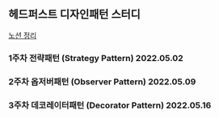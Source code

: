 ## 헤드퍼스트 디자인패턴 스터디
[노션 정리](https://www.notion.so/3ca41f80ce2242bb90172b6029215066?v=cdaa626cf3db415ca85d6c5e5ba483e8)
### 1주차 전략패턴 (Strategy Pattern) 2022.05.02
### 2주차 옵저버패턴 (Observer Pattern) 2022.05.09
### 3주차 데코레이터패턴 (Decorator Pattern) 2022.05.16